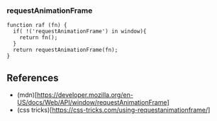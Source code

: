 ### requestAnimationFrame

```
function raf (fn) {
  if( !('requestAnimationFrame') in window){
    return fn();
  }
  return requestAnimationFrame(fn);
}
```


## References
- (mdn)[https://developer.mozilla.org/en-US/docs/Web/API/window/requestAnimationFrame]
- (css tricks)[https://css-tricks.com/using-requestanimationframe/]
